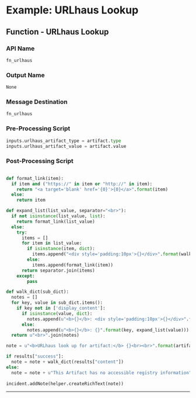 <!--
    DO NOT MANUALLY EDIT THIS FILE
    THIS FILE IS AUTOMATICALLY GENERATED WITH resilient-sdk codegen
-->

# Example: URLhaus Lookup

## Function - URLhaus Lookup

### API Name
`fn_urlhaus`

### Output Name
`None`

### Message Destination
`fn_urlhaus`

### Pre-Processing Script
```python
inputs.urlhaus_artifact_type = artifact.type
inputs.urlhaus_artifact_value = artifact.value
```

### Post-Processing Script
```python

def format_link(item):
  if item and ("https://" in item or "http://" in item):
    return "<a target='blank' href='{0}'>{0}</a>".format(item)
  else:
    return item

def expand_list(list_value, separator="<br>"):
  if not isinstance(list_value, list):
    return format_link(list_value)
  else:
    try:
      items = []
      for item in list_value:
        if isinstance(item, dict):
          items.append("<div style='padding:10px'>{}</div>".format(walk_dict(item)))
        else:
          items.append(format_link(item))
      return separator.join(items)
    except:
        pass

def walk_dict(sub_dict):
  notes = []
  for key, value in sub_dict.items():
    if key not in ['display_content']:
      if isinstance(value, dict):
        notes.append(u"<b>{}</b>: <div style='padding:10px'>{}</div>".format(key, walk_dict(value)))
      else:
        notes.append(u"<b>{}</b>: {}".format(key, expand_list(value)))
  return u"<br>".join(notes)

note = u"<b>URLhaus look up for artifact:</b> {}<br><br>".format(artifact.value)

if results["success"]:
  note = note + walk_dict(results["content"])
else:
  note = note + u"This Artifact has no accessible registry information"
  
incident.addNote(helper.createRichText(note))
```

---

